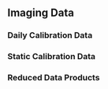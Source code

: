 ## Imaging Data

### Daily Calibration Data

### Static Calibration Data

### Reduced Data Products
